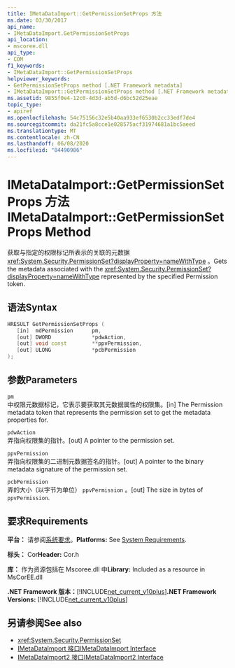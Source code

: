 ```yaml
---
title: IMetaDataImport::GetPermissionSetProps 方法
ms.date: 03/30/2017
api_name:
- IMetaDataImport.GetPermissionSetProps
api_location:
- mscoree.dll
api_type:
- COM
f1_keywords:
- IMetaDataImport::GetPermissionSetProps
helpviewer_keywords:
- GetPermissionSetProps method [.NET Framework metadata]
- IMetaDataImport::GetPermissionSetProps method [.NET Framework metadata]
ms.assetid: 9855f0e4-12c0-4d3d-ab5d-d6bc52d25eae
topic_type:
- apiref
ms.openlocfilehash: 54c75156c32e5b40aa933ef6530b2cc33edf7de4
ms.sourcegitcommit: da21fc5a8cce1e028575acf31974681a1bc5aeed
ms.translationtype: MT
ms.contentlocale: zh-CN
ms.lasthandoff: 06/08/2020
ms.locfileid: "84490986"
---
```

# <a name="imetadataimportgetpermissionsetprops-method"></a><span data-ttu-id="c7f34-102">IMetaDataImport::GetPermissionSetProps 方法</span><span class="sxs-lookup"><span data-stu-id="c7f34-102">IMetaDataImport::GetPermissionSetProps Method</span></span>
<span data-ttu-id="c7f34-103">获取与指定的权限标记所表示的关联的元数据 <xref:System.Security.PermissionSet?displayProperty=nameWithType> 。</span><span class="sxs-lookup"><span data-stu-id="c7f34-103">Gets the metadata associated with the <xref:System.Security.PermissionSet?displayProperty=nameWithType> represented by the specified Permission token.</span></span>  
  
## <a name="syntax"></a><span data-ttu-id="c7f34-104">语法</span><span class="sxs-lookup"><span data-stu-id="c7f34-104">Syntax</span></span>  
  
```cpp  
HRESULT GetPermissionSetProps (  
   [in]  mdPermission      pm,  
   [out] DWORD             *pdwAction,
   [out] void const        **ppvPermission,
   [out] ULONG             *pcbPermission  
);  
```  
  
## <a name="parameters"></a><span data-ttu-id="c7f34-105">参数</span><span class="sxs-lookup"><span data-stu-id="c7f34-105">Parameters</span></span>  
 `pm`  
 <span data-ttu-id="c7f34-106">中权限元数据标记，它表示要获取其元数据属性的权限集。</span><span class="sxs-lookup"><span data-stu-id="c7f34-106">[in] The Permission metadata token that represents the permission set to get the metadata properties for.</span></span>  
  
 `pdwAction`  
 <span data-ttu-id="c7f34-107">弄指向权限集的指针。</span><span class="sxs-lookup"><span data-stu-id="c7f34-107">[out] A pointer to the permission set.</span></span>  
  
 `ppvPermission`  
 <span data-ttu-id="c7f34-108">弄指向权限集的二进制元数据签名的指针。</span><span class="sxs-lookup"><span data-stu-id="c7f34-108">[out] A pointer to the binary metadata signature of the permission set.</span></span>  
  
 `pcbPermission`  
 <span data-ttu-id="c7f34-109">弄的大小（以字节为单位） `ppvPermission` 。</span><span class="sxs-lookup"><span data-stu-id="c7f34-109">[out] The size in bytes of `ppvPermission`.</span></span>  
  
## <a name="requirements"></a><span data-ttu-id="c7f34-110">要求</span><span class="sxs-lookup"><span data-stu-id="c7f34-110">Requirements</span></span>  
 <span data-ttu-id="c7f34-111">**平台：** 请参阅[系统要求](../../get-started/system-requirements.md)。</span><span class="sxs-lookup"><span data-stu-id="c7f34-111">**Platforms:** See [System Requirements](../../get-started/system-requirements.md).</span></span>  
  
 <span data-ttu-id="c7f34-112">**标头：** Cor</span><span class="sxs-lookup"><span data-stu-id="c7f34-112">**Header:** Cor.h</span></span>  
  
 <span data-ttu-id="c7f34-113">**库：** 作为资源包括在 Mscoree.dll 中</span><span class="sxs-lookup"><span data-stu-id="c7f34-113">**Library:** Included as a resource in MsCorEE.dll</span></span>  
  
 <span data-ttu-id="c7f34-114">**.NET Framework 版本：**[!INCLUDE[net_current_v10plus](../../../../includes/net-current-v10plus-md.md)]</span><span class="sxs-lookup"><span data-stu-id="c7f34-114">**.NET Framework Versions:** [!INCLUDE[net_current_v10plus](../../../../includes/net-current-v10plus-md.md)]</span></span>  
  
## <a name="see-also"></a><span data-ttu-id="c7f34-115">另请参阅</span><span class="sxs-lookup"><span data-stu-id="c7f34-115">See also</span></span>

- <xref:System.Security.PermissionSet>
- [<span data-ttu-id="c7f34-116">IMetaDataImport 接口</span><span class="sxs-lookup"><span data-stu-id="c7f34-116">IMetaDataImport Interface</span></span>](imetadataimport-interface.md)
- [<span data-ttu-id="c7f34-117">IMetaDataImport2 接口</span><span class="sxs-lookup"><span data-stu-id="c7f34-117">IMetaDataImport2 Interface</span></span>](imetadataimport2-interface.md)

